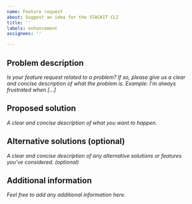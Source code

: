 ```yaml
---
name: Feature request
about: Suggest an idea for the STACKIT CLI
title: ''
labels: enhancement
assignees: ''

---
```


## Problem description

*Is your feature request related to a problem? If so, please give us a clear and concise description of what the problem is. 
Example: I'm always frustrated when [...]*

## Proposed solution

*A clear and concise description of what you want to happen.*

## Alternative solutions (optional)

*A clear and concise description of any alternative solutions or features you've considered. (optional)*

## Additional information

*Feel free to add any additional information here.*
